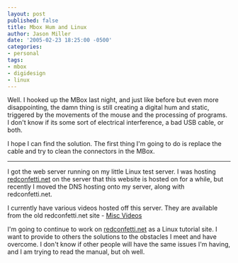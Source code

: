 ```yaml
---
layout: post
published: false
title: Mbox Hum and Linux
author: Jason Miller
date: '2005-02-23 18:25:00 -0500'
categories:
- personal
tags:
- mbox
- digidesign
- linux
---
```


Well. I hooked up the MBox last night, and just like before but even more
disappointing, the damn thing is still creating a digital hum and static,
triggered by the movements of the mouse and the processing of programs. I don't
know if its some sort of electrical interference, a bad USB cable, or both.

I hope I can find the solution. The first thing I'm going to do is replace the
cable and try to clean the connectors in the MBox.

----

I got the web server running on my little Linux test server. I was hosting
[redconfetti.net](http://www.redconfetti.net/) on the server that this website
is hosted on for a while, but recently I moved the DNS hosting onto my server,
along with redconfetti.net.

I currently have various videos hosted off this server. They are available from
the old redconfetti.net site - [Misc
Videos](http://dime76.dizinc.com/~rednet/video/)

I'm going to continue to work on [redconfetti.net](http://www.redconfetti.net/)
as a Linux tutorial site. I want to provide to others the solutions to the
obstacles I meet and have overcome. I don't know if other people will have the
same issues I'm having, and I am trying to read the manual, but oh well.
